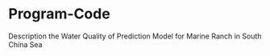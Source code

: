 # Program-Code
Description the Water Quality of Prediction Model for Marine Ranch in South China Sea
